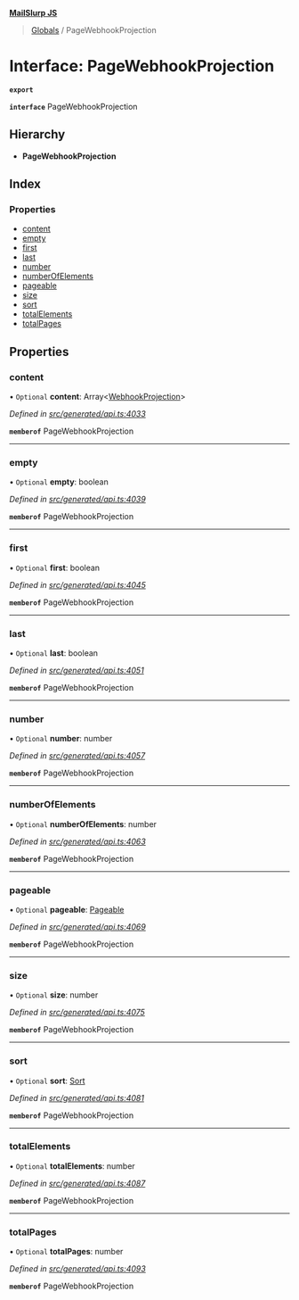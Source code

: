 **[MailSlurp JS](../README.md)**

> [Globals](../README.md) / PageWebhookProjection

# Interface: PageWebhookProjection

**`export`** 

**`interface`** PageWebhookProjection

## Hierarchy

* **PageWebhookProjection**

## Index

### Properties

* [content](pagewebhookprojection.md#content)
* [empty](pagewebhookprojection.md#empty)
* [first](pagewebhookprojection.md#first)
* [last](pagewebhookprojection.md#last)
* [number](pagewebhookprojection.md#number)
* [numberOfElements](pagewebhookprojection.md#numberofelements)
* [pageable](pagewebhookprojection.md#pageable)
* [size](pagewebhookprojection.md#size)
* [sort](pagewebhookprojection.md#sort)
* [totalElements](pagewebhookprojection.md#totalelements)
* [totalPages](pagewebhookprojection.md#totalpages)

## Properties

### content

• `Optional` **content**: Array\<[WebhookProjection](webhookprojection.md)>

*Defined in [src/generated/api.ts:4033](https://github.com/mailslurp/mailslurp-client/blob/b27590b/src/generated/api.ts#L4033)*

**`memberof`** PageWebhookProjection

___

### empty

• `Optional` **empty**: boolean

*Defined in [src/generated/api.ts:4039](https://github.com/mailslurp/mailslurp-client/blob/b27590b/src/generated/api.ts#L4039)*

**`memberof`** PageWebhookProjection

___

### first

• `Optional` **first**: boolean

*Defined in [src/generated/api.ts:4045](https://github.com/mailslurp/mailslurp-client/blob/b27590b/src/generated/api.ts#L4045)*

**`memberof`** PageWebhookProjection

___

### last

• `Optional` **last**: boolean

*Defined in [src/generated/api.ts:4051](https://github.com/mailslurp/mailslurp-client/blob/b27590b/src/generated/api.ts#L4051)*

**`memberof`** PageWebhookProjection

___

### number

• `Optional` **number**: number

*Defined in [src/generated/api.ts:4057](https://github.com/mailslurp/mailslurp-client/blob/b27590b/src/generated/api.ts#L4057)*

**`memberof`** PageWebhookProjection

___

### numberOfElements

• `Optional` **numberOfElements**: number

*Defined in [src/generated/api.ts:4063](https://github.com/mailslurp/mailslurp-client/blob/b27590b/src/generated/api.ts#L4063)*

**`memberof`** PageWebhookProjection

___

### pageable

• `Optional` **pageable**: [Pageable](pageable.md)

*Defined in [src/generated/api.ts:4069](https://github.com/mailslurp/mailslurp-client/blob/b27590b/src/generated/api.ts#L4069)*

**`memberof`** PageWebhookProjection

___

### size

• `Optional` **size**: number

*Defined in [src/generated/api.ts:4075](https://github.com/mailslurp/mailslurp-client/blob/b27590b/src/generated/api.ts#L4075)*

**`memberof`** PageWebhookProjection

___

### sort

• `Optional` **sort**: [Sort](sort.md)

*Defined in [src/generated/api.ts:4081](https://github.com/mailslurp/mailslurp-client/blob/b27590b/src/generated/api.ts#L4081)*

**`memberof`** PageWebhookProjection

___

### totalElements

• `Optional` **totalElements**: number

*Defined in [src/generated/api.ts:4087](https://github.com/mailslurp/mailslurp-client/blob/b27590b/src/generated/api.ts#L4087)*

**`memberof`** PageWebhookProjection

___

### totalPages

• `Optional` **totalPages**: number

*Defined in [src/generated/api.ts:4093](https://github.com/mailslurp/mailslurp-client/blob/b27590b/src/generated/api.ts#L4093)*

**`memberof`** PageWebhookProjection
